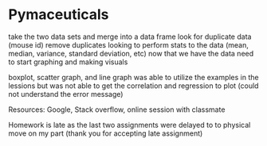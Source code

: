 # Pymaceuticals
take the two data sets and merge into a data frame
look for duplicate data (mouse id)
remove duplicates
looking to perform stats to the data (mean, median, variance, standard deviation, etc)
now that we have the data need to start graphing and making visuals

boxplot, scatter graph, and line graph was able to utilize the examples in the lessions but was not able to get the correlation and regression to plot (could not understand the error message)

Resources: Google, Stack overflow, online session with classmate

Homework is late as the last two assignments were delayed to to physical move on my part (thank you for accepting late assignment)
